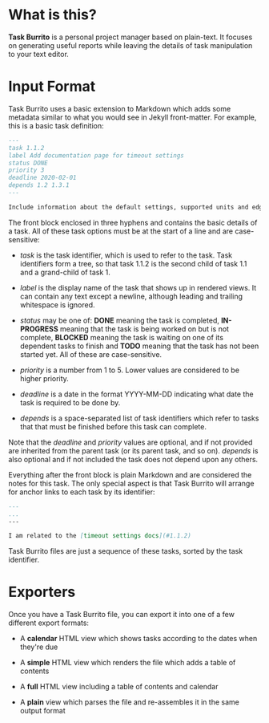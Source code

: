 # What is this?

**Task Burrito** is a personal project manager based on plain-text. It focuses
on generating useful reports while leaving the details of task manipulation to
your text editor.

# Input Format

Task Burrito uses a basic extension to Markdown which adds some metadata similar
to what you would see in Jekyll front-matter. For example, this is a basic task
definition:

```markdown
---
task 1.1.2
label Add documentation page for timeout settings
status DONE
priority 3
deadline 2020-02-01
depends 1.2 1.3.1
---

Include information about the default settings, supported units and edge cases around disabling timeouts.
```

The front block enclosed in three hyphens and contains the basic details of a
task. All of these task options must be at the start of a line and are 
case-sensitive:

- *task* is the task identifier, which is used to refer to the task. Task
  identifiers form a tree, so that task 1.1.2 is the second child of task 1.1
  and a grand-child of task 1.
  
- *label* is the display name of the task that shows up in rendered views. It
  can contain any text except a newline, although leading and trailing
  whitespace is ignored.
  
- *status* may be one of: **DONE** meaning the task is completed, **IN-PROGRESS**
  meaning that the task is being worked on but is not complete, **BLOCKED** meaning
  the task is waiting on one of its dependent tasks to finish and **TODO** meaning
  that the task has not been started yet. All of these are case-sensitive.
  
- *priority* is a number from 1 to 5. Lower values are considered to be higher
  priority.
  
- *deadline* is a date in the format YYYY-MM-DD indicating what date the task is
  required to be done by.
  
- *depends* is a space-separated list of task identifiers which refer to tasks
  that that must be finished before this task can complete.
  
Note that the *deadline* and *priority* values are optional, and if not provided
are inherited from the parent task (or its parent task, and so on). *depends* is
also optional and if not included the task does not depend upon any others.
  
Everything after the front block is plain Markdown and are considered the notes
for this task. The only special aspect is that Task Burrito will arrange for
anchor links to each task by its identifier:

```markdown
---
...
---

I am related to the [timeout settings docs](#1.1.2)
```

Task Burrito files are just a sequence of these tasks, sorted by the task
identifier.

# Exporters

Once you have a Task Burrito file, you can export it into one of a few different
export formats:

- A **calendar** HTML view which shows tasks according to the dates when they're due
  
- A **simple** HTML view which renders the file which adds a table of contents

- A **full** HTML view including a table of contents and calendar

- A **plain** view which parses the file and re-assembles it in the same output format
